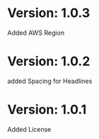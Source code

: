 # Version: 1.0.3

Added AWS Region

# Version: 1.0.2

added Spacing for Headlines

# Version: 1.0.1

Added License
